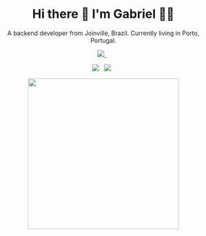 <h1 align='center'>
  Hi there 👋 I'm Gabriel 👨‍💻
</h1>

<p align='center'>
  A backend developer from Joinville, Brazil.
  Currently living in Porto, Portugal.
</p>

<p align='center'>
  
  <a href="https://www.linkedin.com/in/gabriel-guesser/">
    <img src="https://img.shields.io/badge/linkedin-%230077B5.svg?&style=for-the-badge&logo=linkedin&logoColor=white" />
  </a>&nbsp;&nbsp;
  
</p>

<p align='center'>
  <img src="https://visitor-badge.laobi.icu/badge?page_id=gdguesser" />&nbsp;&nbsp;
  <img src="https://badges.frapsoft.com/os/v2/open-source.svg?v=103" />&nbsp;&nbsp;
</p>

<p align='center'>
  <a href="#"><img src="https://github-readme-stats.vercel.app/api?username=gdguesser&show_icons=true&count_private=true&theme=dark" width="350"></a>
</p>

<!--
**alexandresanlim/alexandresanlim** is a ✨ _special_ ✨ repository because its `README.md` (this file) appears on your GitHub profile.

Here are some ideas to get you started:

- 🔭 I’m currently working on ...
- 🌱 I’m currently learning ...
- 👯 I’m looking to collaborate on ...
- 🤔 I’m looking for help with ...
- 💬 Ask me about ...
- 📫 How to reach me: ...
- 😄 Pronouns: ...
- ⚡ Fun fact: ...
-->
